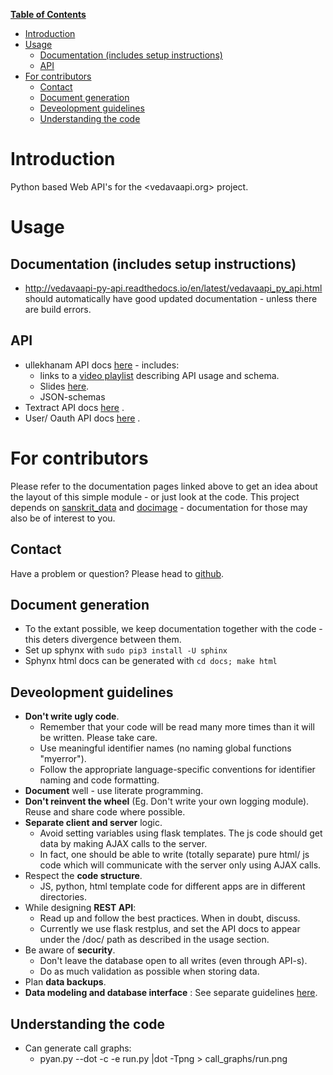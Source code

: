 **[Table of Contents](http://tableofcontent.eu)**
<!-- Table of contents generated generated by http://tableofcontent.eu -->
- [Introduction](#introduction)
- [Usage](#usage)
  - [Documentation (includes setup instructions)](#documentation-includes-setup-instructions)
  - [API](#api)
- [For contributors](#for-contributors)
  - [Contact](#contact)
  - [Document generation](#document-generation)
  - [Deveolopment guidelines](#deveolopment-guidelines)
  - [Understanding the code](#understanding-the-code)

# Introduction
Python based Web API's for the <vedavaapi.org> project.

# Usage
## Documentation (includes setup instructions)
- http://vedavaapi-py-api.readthedocs.io/en/latest/vedavaapi_py_api.html should automatically have good updated documentation - unless there are build errors.

## API
- ullekhanam API docs [here](http://api.vedavaapi.org/py/ullekhanam/docs) - includes:
  - links to a [video playlist](https://www.youtube.com/playlist?list=PL63uIhJxWbghuZDlqwRLpPoPPFDNQppR6) describing API usage and schema.
  - Slides [here](https://docs.google.com/presentation/d/1Wx1rxf5W5VpvSS4oGkGpp28WPPM57CUx41dGHC4ed80/edit#slide=id.p).
  - JSON-schemas
- Textract API docs [here](http://api.vedavaapi.org/py/textract/docs) .
- User/ Oauth API docs [here](http://api.vedavaapi.org/py/textract/docs) .

# For contributors
Please refer to the documentation pages linked above to get an idea about the layout of this simple module - or just look at the code. This project depends on [sanskrit_data](https://github.com/vedavaapi/sanskrit_data/) and [docimage](https://github.com/vedavaapi/docimage/) - documentation for those may also be of interest to you. 

## Contact
Have a problem or question? Please head to [github](https://github.com/vedavaapi/vedavaapi_py_api).

## Document generation
- To the extant possible, we keep documentation together with the code - this deters divergence between them.
- Set up sphynx with `sudo pip3 install -U sphinx`
- Sphynx html docs can be generated with `cd docs; make html`

## Deveolopment guidelines
* **Don't write ugly code**.
  * Remember that your code will be read many more times than it will be written. Please take care.
  * Use meaningful identifier names (no naming global functions "myerror").
  * Follow the appropriate language-specific conventions for identifier naming and code formatting.
* **Document** well - use literate programming.
* **Don't reinvent the wheel** (Eg. Don't write your own logging module). Reuse and share code where possible.
* **Separate client and server** logic.
  * Avoid setting variables using flask templates. The js code should get data by making AJAX calls to the server.
  * In fact, one should be able to write (totally separate) pure html/ js code which will communicate with the server only using AJAX calls.
* Respect the **code structure**.
  * JS, python, html template code for different apps are in different directories.
* While designing **REST API**:
  * Read up and follow the best practices. When in doubt, discuss.
  * Currently we use flask restplus, and set the API docs to appear under the /doc/ path as described in the usage section.
* Be aware of **security**.
  * Don't leave the database open to all writes (even through API-s).
  * Do as much validation as possible when storing data.
* Plan **data backups**.
* **Data modeling and database interface** : See separate guidelines [here](https://github.com/vedavaapi/sanskrit_data).

## Understanding the code
* Can generate call graphs:
  * pyan.py --dot -c -e run.py |dot -Tpng > call_graphs/run.png
